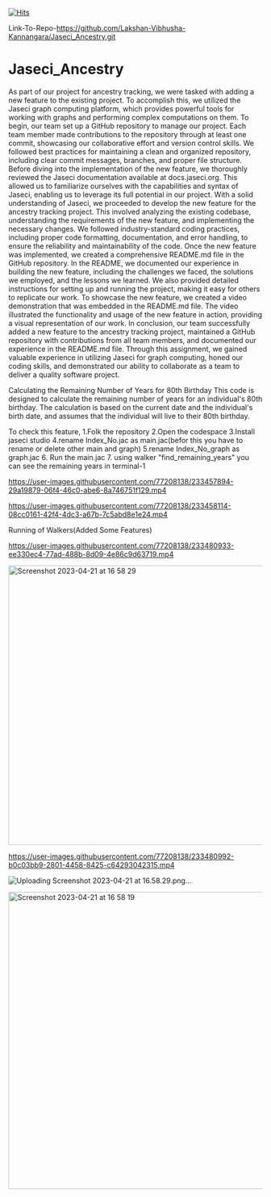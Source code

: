 [![Hits](https://hits.seeyoufarm.com/api/count/incr/badge.svg?url=https%3A%2F%2Fgithub.com%2FLakshan-Vibhusha-Kannangara%2FJaseci_Assignment_Ancestry&count_bg=%2379C83D&title_bg=%23555555&icon=&icon_color=%23E7E7E7&title=hits&edge_flat=false)](https://hits.seeyoufarm.com)


Link-To-Repo-https://github.com/Lakshan-Vibhusha-Kannangara/Jaseci_Ancestry.git
# Jaseci_Ancestry


As part of our project for ancestry tracking, we were tasked with adding a new feature to the existing project. To accomplish this, we utilized the Jaseci graph computing platform, which provides powerful tools for working with graphs and performing complex computations on them.
To begin, our team set up a GitHub repository to manage our project. Each team member made contributions to the repository through at least one commit, showcasing our collaborative effort and version control skills. We followed best practices for maintaining a clean and organized repository, including clear commit messages, branches, and proper file structure.
Before diving into the implementation of the new feature, we thoroughly reviewed the Jaseci documentation available at docs.jaseci.org. This allowed us to familiarize ourselves with the capabilities and syntax of Jaseci, enabling us to leverage its full potential in our project.
With a solid understanding of Jaseci, we proceeded to develop the new feature for the ancestry tracking project. This involved analyzing the existing codebase, understanding the requirements of the new feature, and implementing the necessary changes. We followed industry-standard coding practices, including proper code formatting, documentation, and error handling, to ensure the reliability and maintainability of the code.
Once the new feature was implemented, we created a comprehensive README.md file in the GitHub repository. In the README, we documented our experience in building the new feature, including the challenges we faced, the solutions we employed, and the lessons we learned. We also provided detailed instructions for setting up and running the project, making it easy for others to replicate our work.
To showcase the new feature, we created a video demonstration that was embedded in the README.md file. The video illustrated the functionality and usage of the new feature in action, providing a visual representation of our work.
In conclusion, our team successfully added a new feature to the ancestry tracking project, maintained a GitHub repository with contributions from all team members, and documented our experience in the README.md file. Through this assignment, we gained valuable experience in utilizing Jaseci for graph computing, honed our coding skills, and demonstrated our ability to collaborate as a team to deliver a quality software project.


Calculating the Remaining Number of Years for 80th Birthday
This code is designed to calculate the remaining number of years 
for an individual's 80th birthday. The calculation is based on the 
current date and the individual's birth date, and assumes that the
individual will live to their 80th birthday.

To check this feature, 
1.Folk the repository
2.Open the codespace
3.Install jaseci studio
4.rename Index_No.jac as main.jac(befor this you have to rename or delete other main and graph)
5.rename Index_No_graph as graph.jac
6. Run the main.jac
7. using walker "find_remaining_years" you can see the remaining years in terminal-1



https://user-images.githubusercontent.com/77208138/233457894-29a19879-06f4-46c0-abe6-8a746751f129.mp4



https://user-images.githubusercontent.com/77208138/233458114-08cc0161-42f4-4dc3-a67b-7c5abd8e1e24.mp4


Running of Walkers(Added Some Features)





https://user-images.githubusercontent.com/77208138/233480933-ee330ec4-77ad-488b-8d09-4e86c9d63719.mp4

<img width="554" alt="Screenshot 2023-04-21 at 16 58 29" src="https://user-images.githubusercontent.com/77208138/233626732-d0f48f5a-59be-4a36-b817-9ec94ae9f337.png">

https://user-images.githubusercontent.com/77208138/233480992-b0c03bb9-2801-4458-8425-c64293042315.mp4



![Uploading Screenshot 2023-04-21 at 16.58.29.png…]()





<img width="589" alt="Screenshot 2023-04-21 at 16 58 19" src="https://user-images.githubusercontent.com/77208138/233626776-fd079459-3278-4580-9c83-cfa18aec6d20.png">





